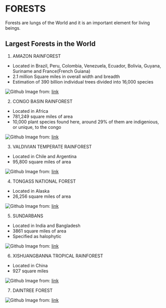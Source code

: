 # FORESTS

Forests are lungs of the World and it is an important element for living beings.


## Largest Forests in the World

 1. AMAZON RAINFOREST
  
  * Located in Brazil, Peru, Colombia, Venezuela, Ecuador, Bolivia, Guyana, Suriname and France(French Guiana)
  * 2.1 million Square miles in overall width and breadth
  * Estimation of 390 billion individual trees divided into 16,000 species
   
  ![Github](https://blog.assets.traveltrivia.com/2019/02/Amazon-Rainforest.jpg)
  Image from: [link](https://blog.assets.traveltrivia.com/2019/02/Amazon-Rainforest.jpg)
  

2. CONGO BASIN RAINFOREST

 * Located in Africa
 * 781,249 square miles of area
 * 10,000 plant species found here, around 29% of them are indigenious, or unique, to the congo

 ![Github](https://blog.assets.traveltrivia.com/2019/02/Congo-Rainforest.jpg)
 Image from: [link](https://blog.assets.traveltrivia.com/2019/02/Congo-Rainforest.jpg)
 

3. VALDIVIAN TEMPERATE RAINFOREST

 * Located in Chile and Argentina
 * 95,800 square miles of area

 ![Github](https://blog.assets.traveltrivia.com/2019/02/Valdivian-Temperate-Rainforest.jpg)
 Image from: [link](https://blog.assets.traveltrivia.com/2019/02/Valdivian-Temperate-Rainforest.jpg)
 

4. TONGASS NATIONAL FOREST
 
 * Located in Alaska
 * 26,256 square miles of area
 
 ![Github](https://blog.assets.traveltrivia.com/2019/02/Tongass.jpg)
 Image from: [link](https://blog.assets.traveltrivia.com/2019/02/Tongass.jpg) 

5. SUNDARBANS
 
 * Located in India and Bangladesh
 * 3861 square miles of area
 * Specified as halophytic 

 ![Github](https://blog.assets.traveltrivia.com/2019/02/Sundarbans.jpg)
 Image from: [link](https://blog.assets.traveltrivia.com/2019/02/Sundarbans.jpg)
 
6. XISHUANGBANNA TROPICAL RAINFOREST

 * Located in China
 * 927 square miles

 ![Github](https://blog.assets.traveltrivia.com/2019/02/Xishuangbanna.jpg)
 Image from: [link](https://blog.assets.traveltrivia.com/2019/02/Xishuangbanna.jpg)
 
7. DAINTREE FOREST

 ![Github](https://blog.assets.traveltrivia.com/2019/02/Daintree-Forest.jpg)
 Image from: [link](https://blog.assets.traveltrivia.com/2019/02/Daintree-Forest.jpg)
 
 
